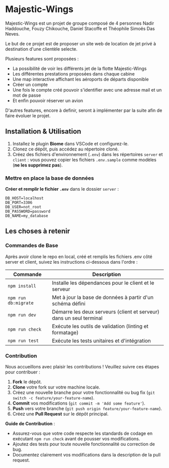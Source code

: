 # Majestic-Wings

Majestic-Wings est un projet de groupe composé de 4 personnes Nadir Haddouche, Fouzy Chikouche, Daniel Stacoffe et Théophile Simoës Das Neves. 

Le but de ce projet est de proposer un site web de location de jet privé à destination d'une clientèle selecte. 

Plusieurs features sont proposées : 

- La possibilité de voir les différents jet de la flotte Majestic-Wings
- Les différentes prestations proposées dans chaque cabine
- Une map interactive affichant les aéroports de départs disponible
- Créer un compte
- Une fois le compte créé pouvoir s'identifier avec une adresse mail et un mot de passe
- Et enfin pouvoir réserver un avion

D'autres features, encore à definir, seront à implémenter par la suite afin de faire évoluer le projet.

## Installation & Utilisation

1. Installez le plugin **Biome** dans VSCode et configurez-le.
2. Clonez ce dépôt, puis accédez au répertoire cloné.
3. Créez des fichiers d'environnement (`.env`) dans les répertoires `server` et `client` : vous pouvez copier les fichiers `.env.sample` comme modèles (**ne les supprimez pas**).

### Mettre en place la base de données

**Créer et remplir le fichier `.env`** dans le dossier `server` :

```plaintext
DB_HOST=localhost
DB_PORT=3306
DB_USER=not_root
DB_PASSWORD=password
DB_NAME=my_database
```

## Les choses à retenir 

### Commandes de Base

Après avoir clone le repo en local, créé et remplis les fichiers .env côté server et client, suivez les instructions ci-dessous dans l'ordre : 

| Commande               | Description                                                                 |
|------------------------|-----------------------------------------------------------------------------|
| `npm install`          | Installe les dépendances pour le client et le serveur                       |
| `npm run db:migrate`   | Met à jour la base de données à partir d'un schéma défini                   |
| `npm run dev`          | Démarre les deux serveurs (client et serveur) dans un seul terminal         |
| `npm run check`        | Exécute les outils de validation (linting et formatage)                     |
| `npm run test`         | Exécute les tests unitaires et d'intégration                                |

### Contribution

Nous accueillons avec plaisir les contributions ! Veuillez suivre ces étapes pour contribuer :

1. **Fork** le dépôt.
2. **Clone** votre fork sur votre machine locale.
3. Créez une nouvelle branche pour votre fonctionnalité ou bug fix (`git switch -c feature/your-feature-name`).
4. **Commit** vos modifications (`git commit -m 'Add some feature'`).
5. **Push** vers votre branche (`git push origin feature/your-feature-name`).
6. Créez une **Pull Request** sur le dépôt principal.

**Guide de Contribution** :

- Assurez-vous que votre code respecte les standards de codage en exécutant `npm run check` avant de pousser vos modifications.
- Ajoutez des tests pour toute nouvelle fonctionnalité ou correction de bug.
- Documentez clairement vos modifications dans la description de la pull request.
